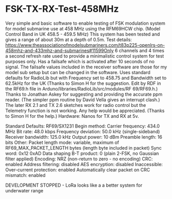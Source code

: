 # FSK-TX-RX-Test-458MHz

Very simple and basic software to enable testing of FSK modulation system for model submarine use at 458 MHz using the RFM69HCW chip. (Model Control Band in UK 458.5 - 459.5 MHz) This system has been tested and gives a range of about 30m at a depth of 0.5m. Test details: https://www.theassociationofmodelsubmariners.com/t83p225-openlrs-on-458mhz-and-433mhz-and-submarines#11599Only 6 channels and 4 times a second refresh rate used to provide a minimalistic control system for test purposes only. Has a failsafe which is activated after 10 seconds of no signal. The failsafe values included in the receiver software are those for my model sub setup but can be changed in the software. Uses standard defaults for RadioLib but with Frequency set to 458.75 and Bandwidth set to 62.5kHz for the UK (Thanks to Simon H for the suggestion. Edit  by RDF in the RF69.h file in Arduno/libraries/RadioLib/src/modules/RF 69/RF69.h.) Thanks to Jonathan Askey for suggesting and providing the accurate ppm reader. (The simpler ppm routine by David Vella gives an interrupt clash.) The later RX  2.1 and TX 2.6 sketches work for radio control but the Telemetry function is not working. Any help would be appreciated. (Thanks to Simon H for the help.) Hardware: Nanos for TX and RX at 5v.


Standard Defaults: RF69/SX1231
Begin method:
Carrier frequency: 434.0 MHz
Bit rate: 48.0 kbps
Frequency deviation: 50.0 kHz (single-sideband)
Receiver bandwidth: 125.0 kHz
Output power: 10 dBm
Preamble length: 16 bits
Other:
Packet length mode: variable, maximum of RF69_MAX_PACKET_LENGTH bytes (length byte included in packet)
Sync word: 0x12 0xAD
Data shaping B-T product: 0 (plain 2-FSK, no Gaussian filter applied)
Encoding: NRZ (non-return to zero - no encoding)
CRC: enabled
Address filtering: disabled
AES encryption: disabled
Inaccessible:
Over-current protection: enabled
Automatically clear packet on CRC mismatch: enabled


DEVELOPMENT STOPPED - LoRa  looks like a a better system for underwater range
